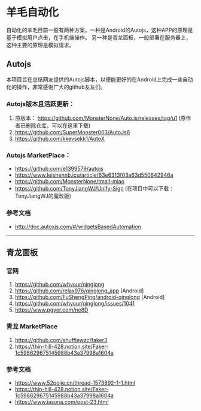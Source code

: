 # 羊毛自动化 

自动化的羊毛目前一般有两种方案。一种是Android的Autojs，这种APP的原理是基于模拟用户点击，在手机端操作。 另一种是青龙面板，一般部署在服务器上，这种主要的原理是模拟请求。

## Autojs

本项目旨在总结网友提供的Autojs脚本，以便能更好的在Android上完成一些自动化的操作，非常感谢广大的github友友们。

### Autojs版本且活跃更新：
1.  原版本： https://github.com/MonsterNone/Auto.js/releases/tag/u1 (原作者已删除仓库，可以在这里下载)
2.  https://github.com/SuperMonster003/AutoJs6
3.  https://github.com/kkevsekk1/AutoX
 
### Autojs MarketPlace：
- https://github.com/e1399579/autojs
- https://www.leishennb.icu/article/63e6313f03a63d550642946a
- https://github.com/MonsterNone/tmall-miao
- https://github.com/TonyJiangWJ/Unify-Sign (在项目中可以下载：TonyJiangWJ的魔改版)

### 参考文档
- http://doc.autoxjs.com/#/widgetsBasedAutomation

---
## 青龙面板

### 官网
1. https://github.com/whyour/qinglong
2. https://github.com/relax976/qinglong_app [Android]
3. https://github.com/FuShengPing/android-qinglong [Android]
4. https://github.com/whyour/qinglong/issues/1041 
5. https://www.pgyer.com/ne8D

### 青龙 MarketPlace
1.  https://github.com/shufflewzc/faker3
2.  https://thin-hill-428.notion.site/Faker-1c598629675145988b43a37998a1604a


### 参考文档
- https://www.52pojie.cn/thread-1573892-1-1.html
- https://thin-hill-428.notion.site/Faker-1c598629675145988b43a37998a1604a
- https://www.iasuna.com/post-23.html
